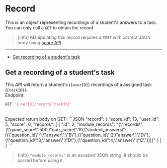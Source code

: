 # Record  
This is an object representing recordings of a student's answers to a task. You can only call a `GET` to obtain the record.
<br/>
> {info} Manipulating this record requires a `POST` with correct JSON body using [score API](/{{route}}/{{version}}/score#section-1).

---

- [Get recording of a student's task](/{{route}}/{{version}}/record#section-1)

<a id="section-1"></a>
## Get a recording of a student's task
This API will return a student's (`{userID}`) recordings of a assigned task (`{taskID}`).  
Endpoint:
```perl
GET '{userID}/record/{taskID}'
```
<br/>
Expected return body on GET:
```JSON
"record": {
    "score_id": 13,
    "user_id": 5,
    "score": 0,
    "records": [
        {
            "id": 2,
            "module_records": "{\"records\":{\"game_score\":500,\"quiz_score\":10,\"student_answers\":[{\"question_id\":1,\"answer\":\"B\"},{\"question_id\":2,\"answer\":\"D\"},{\"question_id\":3,\"answer\":\"D\"},{\"question_id\":4,\"answer\":\"C\"}]}}"
        }
    ]
}
```

> {info} `"module_records"` is an escaped JSON string, it should be parsed before using it.

